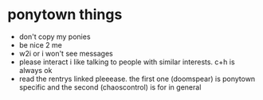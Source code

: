 # ponytown things

- don't copy my ponies
- be nice 2 me
- w2i or i won't see messages
- please interact i like talking to people with similar interests. c+h is always ok
- read the rentrys linked pleeease. the first one (doomspear) is ponytown specific and the second (chaoscontrol) is for in general
